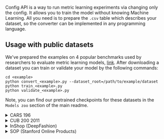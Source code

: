 Config API is a way to run metric learning experiments via changing only the config.
It allows you to train the model without knowing Machine Learning.
All you need is to prepare the `.csv` table which describes your dataset, so the converter
can be implemented in any programming language.


## Usage with public datasets

We've prepared the examples on 4 popular benchmarks used by researchers to evaluate metric learning models,
[link](https://paperswithcode.com/task/metric-learning).
After downloading a dataset you can train or validate your model by the following commands:

```shell
cd <example>
python convert_<example>.py --dataset_root=/path/to/example/dataset
python train_<example>.py
python validate_<example>.py
```

Note, you can find our pretrained checkpoints for these datasets in the `Models zoo` section of the main readme.

<details>
<summary>CARS 196</summary>
<p>

[Dataset page.](https://ai.stanford.edu/~jkrause/cars/car_dataset.html)

The dataset contains 16,185 images of 196 labels of cars.
The data is split into 8,144 training images and 8,041 testing images,
where each label has been split roughly in a 50-50 split.

```
└── CARS196
    ├── cars_test_annos_withlabels.mat
    ├── devkit
    │   ├── cars_meta.mat
    │   ├── cars_train_annos.mat
    │   └── ...
    ├── cars_train
    │   ├── 00001.jpg
    │   └── ...
    └── cars_test
        ├── 00001.jpg
        └── ...
```
</p>
</details>


<details>
<summary>CUB 200 2011</summary>
<p>

[Dataset page.](https://deepai.org/dataset/cub-200-2011)

The dataset contains 11,788 images of 200 labels belonging to birds,
5,994 for training and 5,794 for testing.

```
└── CUB_200_2011
    ├── images.txt
    ├── train_test_split.txt
    ├── bounding_boxes.txt
    ├── image_class_labels.txt
    └── images
        ├── 001.Black_footed_Albatross
        │   ├── Black_Footed_Albatross_0001_796111.jpg
        │   └── ...
        ├── 002.Laysan_Albatross
        │   ├── Laysan_Albatross_0001_545.jpg
        │   └── ...
        └── ...
```
</p>
</details>



<details>
<summary>InShop (DeepFashion)</summary>
<p>

[Dataset page](http://mmlab.ie.cuhk.edu.hk/projects/DeepFashion.html).
[Download from Google Drive](https://drive.google.com/drive/folders/0B7EVK8r0v71pVDZFQXRsMDZCX1E?resourcekey=0-4R4v6zl4CWhHTsUGOsTstw).

The dataset contains 52,712 images for 7,982 of clothing items.

```
└── DeepFashion_InShop
    ├── list_eval_partition.txt
    ├── list_bbox_inshop.txt
    └── img_highres
        ├── MEN
        │   └── ...
        └── WOMEN
            └── ...
```
</p>
</details>


<details>
<summary>SOP (Stanford Online Products)</summary>
<p>

[Dataset page](https://cvgl.stanford.edu/projects/lifted_struct/).
[Download from Google Drive.](https://drive.google.com/uc?export=download&id=1TclrpQOF_ullUP99wk_gjGN8pKvtErG8)

The dataset has 22,634 labels with 120,053 product images. The first 11,318 labels (59,551 images)
are split for training and the other 11,316 (60,502 images) labels are used for testing.

```
└── Stanford_Online_Products
    ├── Ebay_train.txt
    ├── Ebay_test.txt
    ├── bicycle_final
    │   ├── 111085122871_0.JPG
    │   └── ...
    └── cabinet_final
        ├── 110715681235_0.JPG
        └── ...
```
</p>
</details>


